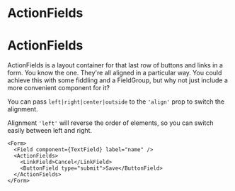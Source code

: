 ActionFields
====

      
# ActionFields

ActionFields is a layout container for that last row of buttons and links in a form. You know the one. They're all aligned in a particular way. You could achieve this with some fiddling and a FieldGroup, but why not just include a more convenient component for it?

You can pass `left|right|center|outside` to the `'align'` prop to switch the alignment.

Alignment `'left'` will reverse the order of elements, so you can switch easily between left and right.

```
<Form>
  <Field component={TextField} label="name" />
  <ActionFields>
    <LinkField>Cancel</LinkField>
    <ButtonField type="submit">Save</ButtonField>
  </ActionFields>
</Form>
```
